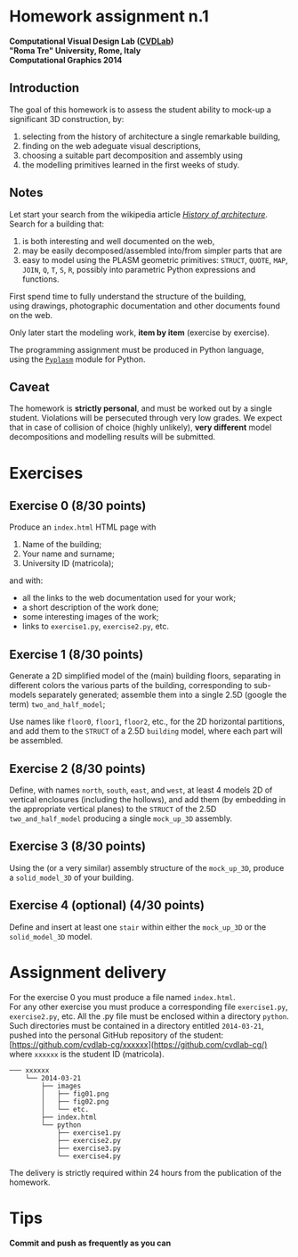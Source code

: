 # Homework assignment n.1
**Computational Visual Design Lab ([CVDLab](https://github.com/cvdlab))**  
**"Roma Tre" University, Rome, Italy**  
**Computational Graphics 2014**

## Introduction 

The goal of this homework is to assess the student ability to mock-up a significant 3D construction, by:

1. selecting from the history of architecture a single remarkable building,
2. finding on the web adeguate visual descriptions,
3. choosing a suitable part decomposition and assembly using
4. the modelling primitives learned in the first weeks of study.


## Notes

Let start your search from the wikipedia article [*History of architecture*](http://en.wikipedia.org/wiki/History_of_architecture). Search for a building that:

1. is both interesting and well documented on the web, 
2. may be easily decomposed/assembled into/from simpler parts that are 
3. easy to model using the PLASM geometric primitives: `STRUCT`, `QUOTE`, `MAP`, `JOIN`, `Q`, `T`, `S`, `R`, possibly into parametric Python expressions and functions.

First spend time to fully understand the structure of the building,   
using drawings, photographic documentation and other documents found on the web.
   
Only later start the modeling work, **item by item** (exercise by exercise). 

The programming assignment must be produced in Python language,   
using the [`Pyplasm`](https://github.com/plasm-language/pyplasm) module for Python.


## Caveat

The homework is **strictly personal**, and must be worked out by a single student. Violations will be persecuted through very low grades.  We expect that in case of collision of choice (highly unlikely), **very different** model decompositions and modelling results will be submitted.


# Exercises

## Exercise 0  (8/30 points)

Produce an `index.html` HTML page with 

1.  Name of the building; 
2.  Your name and surname;
3.  University ID (matricola);

and with:

* all the links to the web documentation used for your work;
* a short description of the work done; 
* some interesting images of the work;
* links to `exercise1.py`, `exercise2.py`, etc.

## Exercise 1   (8/30 points)

Generate a 2D simplified model of the (main) building floors, separating in different colors the various parts of the building, corresponding to sub-models separately generated; assemble them into a single 2.5D (google the term) `two_and_half_model`;

Use names like `floor0`, `floor1`, `floor2`,  etc., for the 2D horizontal partitions, and add them to the `STRUCT` of a 2.5D `building` model, where each part will be assembled.

## Exercise 2   (8/30 points)

Define, with names `north`, `south`, `east`, and `west`, at least 4 models 2D of vertical enclosures (including the hollows), and add them (by embedding in the appropriate vertical planes) to the `STRUCT` of the 2.5D `two_and_half_model` producing a single `mock_up_3D` assembly.

## Exercise 3   (8/30 points)

Using the (or a very similar) assembly structure of the `mock_up_3D`, produce a `solid_model_3D` of your building.

## Exercise 4 (optional)   (4/30 points)

Define and insert at least one `stair` within either the `mock_up_3D` or the `solid_model_3D` model.


# Assignment delivery

For the exercise 0 you must produce a file named `index.html`.  
For any other exercise you must produce a corresponding file `exercise1.py`, `exercise2.py`, etc. 
All the .py file must be enclosed within a directory `python`.   
Such directories must be contained in a directory entitled `2014-03-21`,   
pushed into the personal GitHub repository of the student: [https://github.com/cvdlab-cg/xxxxxx](https://github.com/cvdlab-cg/)   
where `xxxxxx` is the student ID  (matricola). 

```
─── xxxxxx
    └── 2014-03-21
        ├── images
        │   ├── fig01.png
        │   ├── fig02.png
        │   └── etc.
        ├── index.html
        └── python
            ├── exercise1.py
            ├── exercise2.py
            ├── exercise3.py
            └── exercise4.py
```

The delivery is strictly required within 24 hours from the publication of the homework.

# Tips

#### Commit and push as frequently as you can
